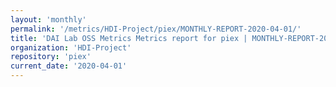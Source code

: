 ```yaml
---
layout: 'monthly'
permalink: '/metrics/HDI-Project/piex/MONTHLY-REPORT-2020-04-01/'
title: 'DAI Lab OSS Metrics Metrics report for piex | MONTHLY-REPORT-2020-04-01'
organization: 'HDI-Project'
repository: 'piex'
current_date: '2020-04-01'
---
```

